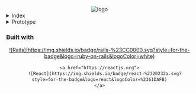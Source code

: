 <div align ='center'><img src="https://camo.githubusercontent.com/88ebb3d3a22eaccf6758b9eee02d1ef1ce49230642f86da244f4270773d59004/687474703a2f2f6564756170702d70726f6a6563742e65752f77702d636f6e74656e742f75706c6f6164732f323032312f30332f4c6f676f2d4564754170702d312d313530783135302e706e67" alt="logo">
</div>

<details>
    <summary>Index</summary>
      <ul>
        <a href="#about-the-project">About The Project</a>
        <ul>
          <li><a href="#built-with">Built With</a></li>
        </ul>
    </ul>
  
  </details>

<details>
   <summary>Prototype</summary>
<div align ='center'><img src="./prototipo/eduapp-1.png" alt="prototipo">
</div>
<div align ='center'><img src="./prototipo/Eduapp-2.png" alt="prototipo">
</div>
<div align ='center'><img src="./prototipo/Eduapp-3.png" alt="prototipo">
</div>

</details>

### Built with

<div align='center'>
    <a href="https://rubyonrails.org">
        ![Rails](https://img.shields.io/badge/rails-%23CC0000.svg?style=for-the-badge&logo=ruby-on-rails&logoColor=white)
    </a>
    
    <a href="https://reactjs.org">
        ![React](https://img.shields.io/badge/react-%2320232a.svg?style=for-the-badge&logo=react&logoColor=%2361DAFB)
    </a>
</div>
